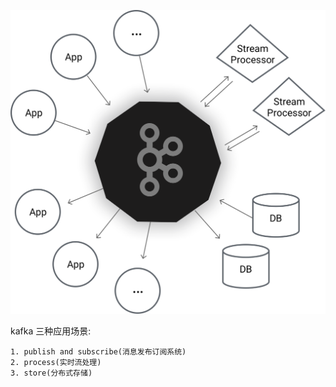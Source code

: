 ![Alt text](kafka_diagram.png)

kafka 三种应用场景:

    1. publish and subscribe(消息发布订阅系统)
    2. process(实时流处理)
    3. store(分布式存储)